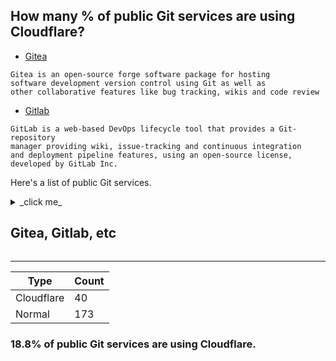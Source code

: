 ## How many % of public Git services are using Cloudflare?


- [Gitea](https://en.wikipedia.org/wiki/Gitea)
```
Gitea is an open-source forge software package for hosting 
software development version control using Git as well as 
other collaborative features like bug tracking, wikis and code review
```

- [Gitlab](https://en.wikipedia.org/wiki/Gitlab)
```
GitLab is a web-based DevOps lifecycle tool that provides a Git-repository 
manager providing wiki, issue-tracking and continuous integration 
and deployment pipeline features, using an open-source license, developed by GitLab Inc.
```


Here's a list of public Git services.


<details>
<summary>_click me_

## Gitea, Gitlab, etc
</summary>

| Site | Cloudflared |
| --- | --- |
| auth.doeber.nl | No |
| authoritah.io | No |
| bitbucket.org | No |
| black.uber.space | No |
| ccr.calibrate.be | No |
| ceregatti.com | No |
| code.antopie.org | No |
| code.briarproject.org | No |
| code.crosse.org | Yes |
| code.habd.as | No |
| code.ita-prog.pl | No |
| code.lag.net | No |
| code.netlandish.com | No |
| codeberg.org | No |
| codelens.dev | Yes |
| de.edumat.io | No |
| dev.lovelyhq.com | No |
| dev.sum7.eu | No |
| devheroes.codes | Yes |
| doc-user.qware.tech | No |
| drone.tildegit.org | No |
| erj4.uk | No |
| finallycoffee.eu | No |
| forge.chapril.org | No |
| framagit.org | No |
| g.plsnotracking.com | No |
| gameinfuser.com | No |
| git.53hor.net | No |
| git.acloud.one | Yes |
| git.activitypub.dev | No |
| git.aite.xyz | No |
| git.alles.cx | No |
| git.artezio.net | No |
| git.augendre.info | No |
| git.b-ehlers.de | No |
| git.bsmg.dev | Yes |
| git.chasekidder.com | Yes |
| git.chenguanzhou.com | No |
| git.cyberjinh.fr | No |
| git.data.coop | No |
| git.deuchnord.fr | No |
| git.devuan.org | No |
| git.disroot.org | No |
| git.dmxcontrol-projects.org | No |
| git.ecoservice24.de | Yes |
| git.educate.center | No |
| git.fcloud.ovh | No |
| git.fdn.fr | No |
| git.feneas.org | No |
| git.finallycoffee.eu | No |
| git.fsfe.org | No |
| git.gaiaservice.fr | No |
| git.geekservice.de | No |
| git.govtop.cn | No |
| git.hardenedbsd.org | Yes |
| git.hiitsdevin.dev | Yes |
| git.hnmediatech.com | No |
| git.honeypot.im | No |
| git.iamthefij.com | Yes |
| git.imrc.kist.re.kr | No |
| git.internal.services.oscarchou.com | No |
| git.it-neuhauser.de | No |
| git.ita-ausbildung.de | No |
| git.ixarea.com | No |
| git.jami.net | No |
| git.jeddunk.xyz | No |
| git.joinplu.me | No |
| git.kageru.moe | No |
| git.kaki87.net | No |
| git.kiwifarms.net | Yes |
| git.kknos.uber.space | No |
| git.klingt.net | No |
| git.koesters.xyz | No |
| git.kwarde.com | No |
| git.lighttpd.net | No |
| git.mafiasi.de | No |
| git.mentality.rip | No |
| git.minicloud.xyz | Yes |
| git.mitchellhansen.info | No |
| git.mutuellegsmc.fr | No |
| git.myceliandre.fr | No |
| git.nixnet.services | No |
| git.nogafam.es | No |
| git.obicloud.net | Yes |
| git.openprivacy.ca | No |
| git.oroques.dev | No |
| git.ovs.aktivbank-factoring.de | No |
| git.paintingofapples.com | No |
| git.passageenseine.fr | No |
| git.plsnotracking.com | No |
| git.plspnkt.uber.space | No |
| git.pofilo.fr | No |
| git.polytech-services-nancy.fr | No |
| git.pyrocko.org | No |
| git.radio.clubs.etsit.upm.es | No |
| git.rbcommunity.info | Yes |
| git.regar42.fr | No |
| git.riper.fr | No |
| git.rootevolution.clients.goautomate.ai | No |
| git.safemobile.org | No |
| git.sangraha.xyz | No |
| git.sdf.org | No |
| git.service.liminalytics.com | No |
| git.service.wobcom.consulting | No |
| git.services.fbbgg.hs-woe.de | No |
| git.services.filesperhour.de | No |
| git.services.randers.dk | No |
| git.shaiya.net | Yes |
| git.shivering-isles.com | Yes |
| git.slashdev.space | No |
| git.teknik.io | Yes |
| git.the-mcloud.ml | Yes |
| git.tilize.me | No |
| git.timshome.page | No |
| git.tldp.org | No |
| git.user7er0.duckdns.org | Yes |
| git.usercode.de | No |
| git.vpn.ddkfm.de | Yes |
| git.vvn.space | No |
| git.wappler.systems | No |
| git.web.net | No |
| git.webpro.ltd | No |
| git.websecure.pt | Yes |
| git.whitestores-services.co.uk | No |
| git.work-tracker.net | No |
| git.x-service.be | No |
| git.xintesa.com | Yes |
| git.xtechnology.org | No |
| git.zero-knowledge.org | No |
| gitdab.com | Yes |
| gitea-edumedia.evolix.org | No |
| gitea.basealt.ru | No |
| gitea.cauchyma.uber.space | No |
| gitea.citizen4.eu | No |
| gitea.cloudchainsecurity.com | No |
| gitea.danghr.com | No |
| gitea.datahoarding.agency | No |
| gitea.ddkand.com | No |
| gitea.deliverik.com | No |
| gitea.dservice.software.ennit.de | No |
| gitea.dynvpn.de | No |
| gitea.educate.center | No |
| gitea.evolix.org | No |
| gitea.fablabchemnitz.de | No |
| gitea.gernot-payer.de | No |
| gitea.iitdh.ac.in | No |
| gitea.it | Yes |
| gitea.kaaaxcreators.de | Yes |
| gitea.knockturnmc.com | No |
| gitea.marcopacs.com | No |
| gitea.moonside.games | No |
| gitea.narbonne-accessoires.fr | No |
| gitea.onl.yum-pay.com | No |
| gitea.pep.foundation | No |
| gitea.planet-casio.com | No |
| gitea.planthree.net | No |
| gitea.service.jsoude.net | No |
| gitea.service.niedersachsen.dev | No |
| gitea.services.decentm.com | Yes |
| gitea.shuishan.net.cn | No |
| gitea.stubbe.rocks | No |
| gitea.thebrokenrail.com | No |
| gitea.tobias-huebner.org | No |
| gitea.xinje.cc | No |
| gitee.com | No |
| github.com | No |
| github.dbalegends.com | Yes |
| github.tjshosting.com | Yes |
| gitlab.com | Yes |
| gitlab.freedesktop.org | No |
| gitlab.gnome.org | No |
| gitlab.matrix.org | Yes |
| gitlab.tails.boum.org | No |
| gitlab.torproject.org | No |
| inpro.informatik.uni-freiburg.de | No |
| intra.git.insite.gov.on.ca | No |
| kolaente.dev | Yes |
| kylie.cs.tu-dortmund.de | No |
| launchpad.net | No |
| libregit.org | Yes |
| linvyang.com | No |
| msg.hoppinglife.com | No |
| opendev.org | No |
| ovh-1.lucasst.work | No |
| printservice.ntgmbh.de | No |
| rbcommunity.info | Yes |
| scm.octopost.eu | Yes |
| source.puri.sm | No |
| source.small-tech.org | No |
| sourceforge.net | No |
| sr.ht | No |
| support.dev.procad.pl | No |
| terk.uber.space | No |
| tildegit.org | No |
| tracker.adverpost.com | No |
| tracker.sagosec.com | No |
| try.gitea.io | Yes |
| update.ycms.pw | No |
| vmi528339.contaboserver.net | Yes |
| www.bitfork.net | No |
| www.git.govindgnana.com | No |
| www.github.dbalegends.com | Yes |
| www.hendrik-fichtenberger.de | No |
| git.elkood.com | Yes |
| git.freezer.life | Yes |
| git.sqdsh.top | Yes |
| git.eeqj.de | No |
| git.etud.insa-toulouse.fr | No |
| git.guildofwriters.org | No |
| git.larlet.fr | No |
| git.webhosting.rug.nl | No |
| gitea-s2i2s.isti.cnr.it | No |
| gitea.ladnet.net | No |

</details>


-----

| Type | Count |
| --- | --- | 
| Cloudflare | 40 |
| Normal | 173 |


### 18.8% of public Git services are using Cloudflare.
